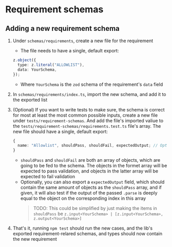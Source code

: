 # Requirement schemas

## Adding a new requirement schema

1. Under `schemas/requirements`, create a new file for the requirement

   - The file needs to have a single, default export:

   ```ts
   z.object({
     type: z.literal("ALLOWLIST"),
     data: YourSchema,
   });
   ```

   - Where `YourSchema` is the `zod` schema of the requirement's `data` field

2) In `schemas/requirements/index.ts`, import the new schema, and add it to the exported list

3) (Optional) If you want to write tests to make sure, the schema is correct for most at least the most common possible inputs, create a new file under `tests/requirement-schemas`. And add the file's imported valiue to the `tests/requirement-schemas/requirements.test.ts` file's array. The new file should have a single, default export:

   ```ts
   {
     name: "Allowlist", shouldPass, shouldFail, expectedOutput; // Optional
   }
   ```

   - `shouldPass` and `shouldFail` are both an array of objects, which are going to be fed to the schema. The objects in the formet array will be expected to pass validation, and objects in the latter array will be expected to fail validation
   - Optionally, you can also export a `expectedOutput` field, which should contain the same amount of objects as the `shouldPass` array, and if given, it will also test if the output of the passed `.parse` is deeply equal to the object on the corresponding index in this array
     > TODO: This could be simplified by just making the items in `shouldPass` be `z.input<YourSchema> | [z.input<YourSchema>, z.output<YourSchema>]`

4) That's it, running `npm test` should run the new cases, and the lib's exported requirement-relared schemas, and types should now contain the new requirement

